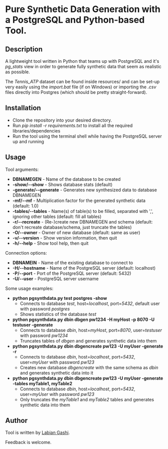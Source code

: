 # Pure Synthetic Data Generation with a PostgreSQL and Python-based Tool.

Description
------
A lightweight tool written in Python that teams up with PostgreSQL and it's *pg_stats* view in order to generate fully synthetic data that seem as realistic as possible.

The *Tennis_ATP* dataset can be found inside resources/ and can be set-up very easily using the *import.bat* file (if on Windows) or importing the *.csv* files directly into Postgres (which should be pretty straight-forward).

Installation
------
* Clone the repository into your desired directory.
* Run *pip install -r requirements.txt* to install all the required libraries/dependencies
* Run the tool using the terminal shell while having the PostgreSQL server up and running


Usage
------
Tool arguments:
*  **DBNAMEGEN** - Name of the database to be created
*  **-show/--show** - Shows database stats (default)
*  **-generate/--generate** - Generates new synthesized data to database DBNAMEGEN
*  **-mf/--mf** - Multiplication factor for the generated synthetic data (default: 1.0)
*  **-tables/--tables** - Name(s) of table(s) to be filled, separated with ',', ignoring other tables (default: fill all tables)
*  **-r/--recreate** - (Re-)create new DBNAMEGEN and schema (default: don't recreate database/schema, just truncate the tables)
*  **-O/--owner** - Owner of new database (default: same as user)
*  **-v/--version** - Show version information, then quit
*  **-h/--help** - Show tool help, then quit


Connection options:
*  **DBNAMEIN** - Name of the existing database to connect to
*  **-H/--hostname** - Name of the PostgreSQL server (default: localhost)
*  **-P/--port** - Port of the PostgreSQL server (default: 5432)
*  **-U/--user** - PostgreSQL server username


Some usage examples:
*  **python pgsynthdata.py test postgres -show**
   * Connects to database *test*, host=*localhost*, port=*5432*, default user with
password *postgres*
   * Shows statistics of the database *test*
* **python pgsynthdata.py dbin dbgen pw1234 -H myHost -p 8070 -U testuser -generate**
  * Connects to database *dbin*, host=*myHost*, port=*8070*, user=*testuser* with
password *pw1234*
  * Truncates tables of *dbgen* and generates synthetic data into them
* **python pgsynthdata.py dbin dbgencreate pw123 -U myUser -generate -r**
  * Connects to database *dbin*, host=*localhost*, port=*5432*, user=*myUser* with password
*pw123*
  * Creates new database *dbgencreate* with the same schema as *dbin* and
generates synthetic data into it
* **python pgsynthdata.py dbin dbgencreate pw123 -U myUser -generate -tables myTable1, myTable2**
  * Connects to database *dbin*, host=*localhost*, port=*5432*, user=*myUser* with
password *pw123*
  * Only truncates the *myTable1* and *myTable2* tables and generates synthetic data into them


Author
------

Tool is written by [Labian Gashi](https://gitlab.com/labiangashi).

Feedback is welcome.
